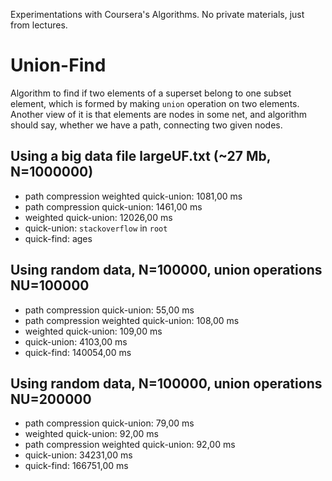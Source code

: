 Experimentations with Coursera's Algorithms. No private materials, just from lectures.

# Union-Find
Algorithm to find if two elements of a superset belong to one subset element, which is formed by making
`union` operation on two elements. Another view of it is that elements are nodes in some net, and algorithm
should say, whether we have a path, connecting two given nodes.

## Using a big data file largeUF.txt (~27 Mb, N=1000000)
* path compression weighted quick-union: 1081,00 ms
* path compression quick-union: 1461,00 ms
* weighted quick-union: 12026,00 ms
* quick-union: `stackoverflow` in `root`
* quick-find: ages

## Using random data, N=100000, union operations NU=100000
* path compression quick-union: 55,00 ms
* path compression weighted quick-union: 108,00 ms
* weighted quick-union: 109,00 ms
* quick-union: 4103,00 ms
* quick-find: 140054,00 ms

## Using random data, N=100000, union operations NU=200000
* path compression quick-union: 79,00 ms
* weighted quick-union: 92,00 ms
* path compression weighted quick-union: 92,00 ms
* quick-union: 34231,00 ms
* quick-find: 166751,00 ms